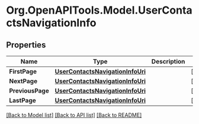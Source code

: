 
# Org.OpenAPITools.Model.UserContactsNavigationInfo

## Properties

Name | Type | Description | Notes
------------ | ------------- | ------------- | -------------
**FirstPage** | [**UserContactsNavigationInfoUri**](UserContactsNavigationInfoUri.md) |  | [optional] 
**NextPage** | [**UserContactsNavigationInfoUri**](UserContactsNavigationInfoUri.md) |  | [optional] 
**PreviousPage** | [**UserContactsNavigationInfoUri**](UserContactsNavigationInfoUri.md) |  | [optional] 
**LastPage** | [**UserContactsNavigationInfoUri**](UserContactsNavigationInfoUri.md) |  | [optional] 

[[Back to Model list]](../README.md#documentation-for-models)
[[Back to API list]](../README.md#documentation-for-api-endpoints)
[[Back to README]](../README.md)

